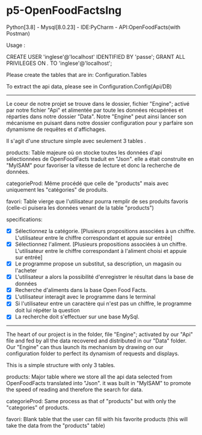 # p5-OpenFoodFactsIng

Python[3.8] - Mysql[8.0.23] - IDE:PyCharm - API:OpenFoodFacts(with Postman)

Usage :

CREATE USER 'inglese'@'localhost' IDENTIFIED BY 'passe';
GRANT ALL PRIVILEGES ON *.* TO 'inglese'@'localhost';

Please create the tables that are in: Configuration.Tables

To extract the api data, please see in Configuration.Config(Api/DB)

------------------------------------------------------------------------------

Le coeur de notre projet se trouve dans le dossier, fichier "Engine";
activé par notre fichier "Api" et alimentée par toute les données récupérées et réparties
dans notre dossier "Data".
Notre "Engine" peut ainsi lancer son mécanisme en puisant dans notre dossier configuration 
pour y parfaire son dynamisme de requêtes et d'affichages.

Il s'agit d'une structure simple avec seulement 3 tables .

products: Table majeure où on stocke toutes les données d'api sélectionnées de OpenFoodFacts traduit en "Json".
elle a était construite en "MyISAM" pour favoriser la vitesse de lecture et donc la recherche de données.

categorieProd: Même procédé que celle de "products" mais avec uniquement les "catégories" de produits.

favori: Table vierge que l'utilisateur pourra remplir de ses produits favoris
(celle-ci puisera les données venant de la table "products")

specifications:

- [x] Sélectionnez la catégorie. [Plusieurs propositions associées à un chiffre. L'utilisateur entre le chiffre correspondant et appuie sur entrée]
- [x] Sélectionnez l'aliment. [Plusieurs propositions associées à un chiffre. L'utilisateur entre le chiffre correspondant à l'aliment choisi et appuie sur entrée]
- [x] Le programme propose un substitut, sa description, un magasin ou l'acheter
- [x] L'utilisateur a alors la possibilité d'enregistrer le résultat dans la base de données
- [x] Recherche d'aliments dans la base Open Food Facts.
- [x] L'utilisateur interagit avec le programme dans le terminal
- [x] Si l'utilisateur entre un caractère qui n'est pas un chiffre, le programme doit lui répéter la question
- [x] La recherche doit s'effectuer sur une base MySql.
--------------------------------------------------------------------------------

The heart of our project is in the folder, file "Engine"; 
activated by our "Api" file and fed by all the data recovered and distributed in our "Data" folder. 
Our "Engine" can thus launch its mechanism by drawing on our configuration folder to perfect its dynamism of requests and displays.

This is a simple structure with only 3 tables.

products: Major table where we store all the api data selected from OpenFoodFacts translated into "Json".
it was built in "MyISAM" to promote the speed of reading and therefore the search for data.

categorieProd: Same process as that of "products" but with only the "categories" of products.

favori: Blank table that the user can fill with his favorite products
(this will take the data from the "products" table)
